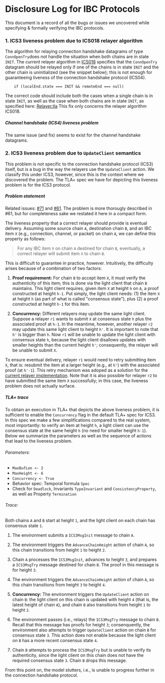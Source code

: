 # Disclosure Log for IBC Protocols

This document is a record of all the bugs or issues we uncovered while specifying & formally verifying the IBC protocols.


### 1. ICS3 liveness problem due to ICS018 relayer algorithm

The algorithm for relaying connection handshake datagrams of type `ConnOpenTry`does not handle the situation when both chains are in state `INIT`.
The current relayer algorithm in [ICS018](https://github.com/cosmos/ics/tree/master/spec/ics-018-relayer-algorithms) specifies that the `ConnOpenTry` datagram should be relayed only if one of the chains is in state `INIT` and the other chain is uninitialized (see the snippet below); this is not enough for guaranteeing liveness of the connection handshake protocol (ICS04).

```
    if (localEnd.state === INIT && remoteEnd === null)
```

The correct code should include both the cases when a single chain is in state `INIT`, as well as the case when both chains are in state `INIT`, as specified here: [Relayer.tla](https://github.com/informalsystems/ibc-rs/blob/master/docs/spec/relayer/Relayer.tla#L174)
This fix only concerns the relayer algorithm ICS018.

##### Channel handshake (ICS4) liveness problem

The same issue (and fix) seems to exist for the channel handshake datagrams.


### 2. ICS3 liveness problem due to `UpdateClient` semantics

This problem is not specific to the connection handshake protocol (ICS3) itself, but is a bug in the way the relayers use the `UpdateClient` action.
We classify this under ICS3, however, since this is the context where we discovered the problem.
The TLA+ spec we have for depicting this liveness problem is for the ICS3 protocol.

##### Problem statement

Related issues: [#71](https://github.com/informalsystems/ibc-rs/issues/71) and [#61](https://github.com/informalsystems/ibc-rs/issues/61).
The problem is more thorougly described in #61, but for completeness sake we restated it here in a compact form.

The liveness property that a correct relayer should provide is eventual delivery.
Assuming some source chain `A`, destination chain `B`, and an IBC item `X` (e.g., connection, channel, or packet) on chain `A`, we can define this property as follows:

> For any IBC item `X` on chain `A` destined for chain `B`, eventually, a correct relayer will submit item `X` to chain `B`.

This is difficult to guarantee in practice, however.
Intuitively, the difficulty arises because of a combination of two factors:

1. __Proof requirement:__ For chain `B` to accept item `X`, it must verify the authenticity of this item; this is done via the light client that chain `B` maintains.
This light client requires, given item `X` at height `h` on `A`, a proof constructed at height `h-1`.
Put simply, the light client needs: (1) the item `X` at height `h` (as part of what is called "consensus state"), plus (2) a proof constructed at height `h-1` for this item.

2. __Concurrency:__ Different relayers may update the same light client. Suppose a relayer `r1` wants to submit `X` at consensus state `h` plus the associated proof at `h-1`.
In the meantime, however, another relayer `r2` may update this same light client to height `h'`.
It is important to note that `h'` is bigger than `h`.
Now `r1` will be unable to update the light client with consensus state `h`, because the light client disallows updates with smaller heights than the current height `h'`; consequently, the relayer will be unable to submit `X`.

To ensure eventual delivery, relayer `r1` would need to retry submitting item `X`, that is: resubmit the item at a larger height (e.g., at `h'`) with the associated proof (at `h'-1`).
This retry mechanism was adoped as a solution for the [current relayer implementation](https://github.com/informalsystems/ibc-rs/blob/master/docs/architecture/adr-002-ibc-relayer.md#ibc-client-consensus-state-vs-relayer-light-client-states-vs-chain-states).
Note that it is also possible for relayer `r2` to have submitted the same item `X` successfully; in this case, the liveness problem does not actually surface.


##### TLA+ trace

To obtain an execution in TLA+ that depicts the above liveness problem, it is sufficient to enable the `Concurrency` flag in the default TLA+ spec for ICS3.
In this spec we make a few simplifications compared to the real system, most importantly: to verify an item at height `h`, a light client can use the consensus state at the same height `h` (no need for smaller height `h-1`).
Below we summarize the parameters as well as the sequence of actions that lead to the liveness problem.

###### Parameters:

- `MaxBufLen <- 2`
- `MaxHeight <- 6`
- `Concurrency <- True`
- Behavior spec: Temporal formula `Spec`
- Check for `Deadlock`, Invariants `TypeInvariant` and `ConsistencyProperty`, as well as Property `Termination`

###### Trace:

Both chains `A` and `B` start at height `1`, and the light client on each chain has consensus state `1`.

1. The environment submits a `ICS3MsgInit` message to chain `A`.

2. The environment triggers the `AdvanceChainHeight` action of chain `A`, so this chain transitions from height `1` to height `2`.

3. Chain `A` processes the `ICS3MsgInit`, advances to height `3`, and prepares a `ICS3MsgTry` message destined for chain `B`.
The proof in this message is for height `3`.

4. The environment triggers the `AdvanceChainHeight` action of chain `A`, so this chain transitions from height `3` to height `4`.

5. __Concurrency:__ The environment triggers the `UpdateClient` action on chain `B`: the light client on this chain is updated with height `4` (that is, the latest height of chain `A`), and chain `B` also transitions from height `1` to height `2`.

6. The environment passes (i.e., relays) the `ICS3MsgTry` message to chain `B`.
Recall that this message has proofs for height `3`; consenquently, the environment also attempts to trigger `UpdateClient` action on chain `B` for consensus state `3`.
This action does not enable because the light client on `B` has a more recent consensus state `4`.

7. Chain `B` attempts to process the `ICS3MsgTry` but is unable to verify its authenticity, since the light client on this chain does not have the required consensus state `3`.
Chain `B` drops this message.

From this point on, the model stutters, i.e., is unable to progress further in the connection handshake protocol.